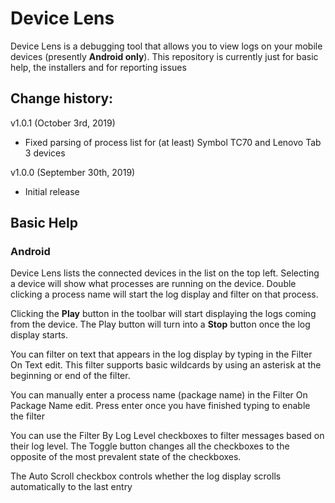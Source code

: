 # Device Lens
Device Lens is a debugging tool that allows you to view logs on your mobile devices (presently **Android only**). This repository is currently just for basic help, the installers and for reporting issues

## Change history:

v1.0.1 (October 3rd, 2019)

* Fixed parsing of process list for (at least) Symbol TC70 and Lenovo Tab 3 devices

v1.0.0 (September 30th, 2019)

* Initial release

## Basic Help

### Android

Device Lens lists the connected devices in the list on the top left. Selecting a device will show what processes are running on the device. Double clicking a process name will start the log display and filter on that process.

Clicking the **Play** button in the toolbar will start displaying the logs coming from the device. The Play button will turn into a **Stop** button once the log display starts.

You can filter on text that appears in the log display by typing in the Filter On Text edit. This filter supports basic wildcards by using an asterisk at the beginning or end of the filter.

You can manually enter a process name (package name) in the Filter On Package Name edit. Press enter once you have finished typing to enable the filter

You can use the Filter By Log Level checkboxes to filter messages based on their log level. The Toggle button changes all the checkboxes to the opposite of the most prevalent state of the checkboxes.

The Auto Scroll checkbox controls whether the log display scrolls automatically to the last entry




